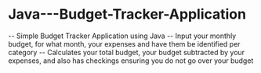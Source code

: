 # Java---Budget-Tracker-Application
 -- Simple Budget Tracker Application using Java 
 -- Input your monthly budget, for what month, your expenses and have them be identified per category
 -- Calculates your total budget, your budget subtracted by your expenses, and also has checkings ensuring you do not go over your budget
